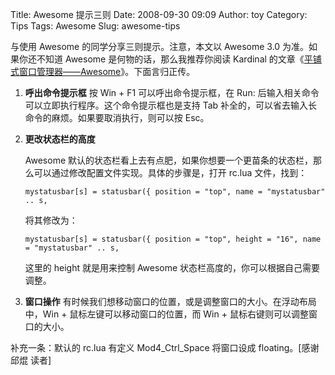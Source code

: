 Title: Awesome 提示三则
Date: 2008-09-30 09:09
Author: toy
Category: Tips
Tags: Awesome
Slug: awesome-tips

与使用 Awesome 的同学分享三则提示。注意，本文以 Awesome 3.0
为准。如果你还不知道 Awesome 是何物的话，那么我推荐你阅读 Kardinal
的文章《[平铺式窗口管理器——Awesome](http://linuxtoy.org/archives/awesome.html)》。下面言归正传。

1.  **呼出命令提示框**
    按 Win + F1 可以呼出命令提示框，在 Run:
    后输入相关命令可以立即执行程序。这个命令提示框也是支持 Tab
    补全的，可以省去输入长命令的麻烦。如果要取消执行，则可以按 Esc。
2.  **更改状态栏的高度**

    Awesome
    默认的状态栏看上去有点肥，如果你想要一个更苗条的状态栏，那么可以通过修改配置文件实现。具体的步骤是，打开
    rc.lua 文件，找到：

    `mystatusbar[s] = statusbar({ position = "top", name = "mystatusbar" .. s,`

    将其修改为：

    `mystatusbar[s] = statusbar({ position = "top", height = "16", name = "mystatusbar" .. s,`

    这里的 height 就是用来控制 Awesome
    状态栏高度的，你可以根据自己需要调整。

3.  **窗口操作**
    有时候我们想移动窗口的位置，或是调整窗口的大小。在浮动布局中，Win +
    鼠标左键可以移动窗口的位置，而 Win + 鼠标右键则可以调整窗口的大小。

补充一条：默认的 rc.lua 有定义 Mod4\_Ctrl\_Space 将窗口设成
floating。[感谢 邱焜 读者]
